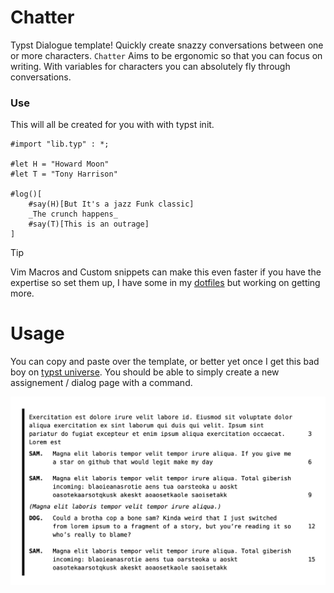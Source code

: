 # Chatter
Typst Dialogue template! Quickly create snazzy conversations between one or
more characters. `Chatter` Aims to be ergonomic so that you can focus on
writing. With variables for characters you can absolutely fly through
conversations.  

### Use 
This will all be created for you with with typst init. 

```typ
#import "lib.typ" : *; 

#let H = "Howard Moon"
#let T = "Tony Harrison"

#log()[
    #say(H)[But It's a jazz Funk classic]
    _The crunch happens_
    #say(T)[This is an outrage]
]
```

> [!TIP]
> Vim Macros and Custom snippets can make this even faster if you have the
> expertise so set them up, I have some in my
> [dotfiles](https://github.com/sylvanfranklin/.config) but working on getting
> more.

# Usage
You can copy and paste over the template, or better yet once I get this bad boy
on [typst universe](https://typst.app/universe/). You should be able to simply
create a new assignement / dialog page with a command.

<!-- ```sh -->
<!-- typst init @preview/chatter:0.1.0 -->
<!-- ``` -->
<!---->
![](thumbnail.png)
